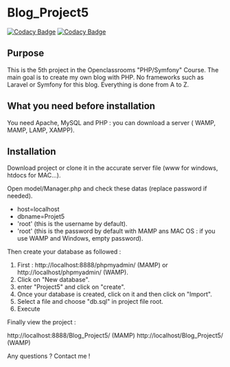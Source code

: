 # Blog_Project5

[![Codacy Badge](https://api.codacy.com/project/badge/Grade/6e317a9d495341eda39b6195ff2322b3)](https://app.codacy.com/app/sergisergio/Blog_Project5?utm_source=github.com&utm_medium=referral&utm_content=sergisergio/Blog_Project5&utm_campaign=badger)
[![Codacy Badge](https://api.codacy.com/project/badge/Grade/6e317a9d495341eda39b6195ff2322b3)](https://app.codacy.com/app/sergisergio/Blog_Project5?utm_source=github.com&utm_medium=referral&utm_content=sergisergio/Blog_Project5&utm_campaign=badger)

## Purpose
This is the 5th project in the Openclassrooms "PHP/Symfony" Course. The main goal is to create my own blog with PHP. No frameworks such as Laravel or Symfony for this blog. Everything is done from A to Z.

## What you need before installation
You need Apache, MySQL and PHP : you can download a server ( WAMP, MAMP, LAMP, XAMPP).

## Installation

Download project or clone it in the accurate server file (www for windows, htdocs for MAC...).

Open model/Manager.php and check these datas (replace password if needed).

* host=localhost
* dbname=Projet5
* 'root' (this is the username by default).
* 'root' (this is the password by default with MAMP ans MAC OS : if you use WAMP and Windows, empty password).

Then create your database as followed :

1. First : http://localhost:8888/phpmyadmin/ (MAMP) or http://localhost/phpmyadmin/ (WAMP).
2. Click on "New database".
3. enter "Project5" and click on "create".
4. Once your database is created, click on it and then click on "Import".
5. Select a file and choose "db.sql" in project file root.
6. Execute

Finally view the project :

http://localhost:8888/Blog_Project5/  (MAMP)
http://localhost/Blog_Project5/       (WAMP)

Any questions ? Contact me !


